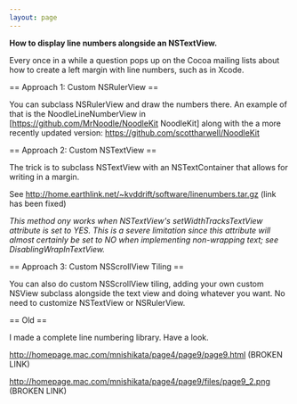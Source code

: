 ```yaml
---
layout: page
---
```


**How to display line numbers alongside an NSTextView.**

Every once in a while a question pops up on the Cocoa mailing lists about how to create a left margin with line numbers, such as in Xcode.



== Approach 1: Custom NSRulerView == 

You can subclass NSRulerView and draw the numbers there. An example of that is the NoodleLineNumberView in [https://github.com/MrNoodle/NoodleKit NoodleKit] along with the a more recently updated version: https://github.com/scottharwell/NoodleKit 



== Approach 2: Custom NSTextView ==

The trick is to subclass NSTextView with an NSTextContainer that allows for writing in a margin.

See http://home.earthlink.net/~kvddrift/software/linenumbers.tar.gz (link has been fixed)

*This method ony works when NSTextView's setWidthTracksTextView attribute is set to YES.  This is a severe limitation since this attribute will almost certainly be set to NO when implementing non-wrapping text; see DisablingWrapInTextView.*



== Approach 3: Custom NSScrollView Tiling ==

You can also do custom NSScrollView tiling, adding your own custom NSView subclass alongside the text view and doing whatever you want. No need to customize NSTextView or NSRulerView.



== Old == 

I made a complete line numbering library. Have a look.

http://homepage.mac.com/mnishikata/page4/page9/page9.html (BROKEN LINK)

http://homepage.mac.com/mnishikata/page4/page9/files/page9_2.png (BROKEN LINK)
